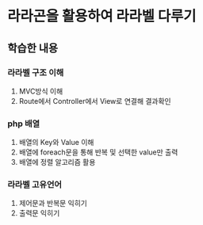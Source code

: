# 라라곤을 활용하여 라라벨 다루기
## 학습한 내용
### 라라벨 구조 이해
1. MVC방식 이해
2. Route에서 Controller에서 View로 연결해 결과확인 
### php 배열
1. 배열의 Key와 Value 이해
2. 배열에 foreach문을 통해 반복 및 선택한 value만 출력
3. 배열에 정렬 알고리즘 활용
### 라라벨 고유언어
1. 제어문과 반복문 익히기
2. 출력문 익히기
